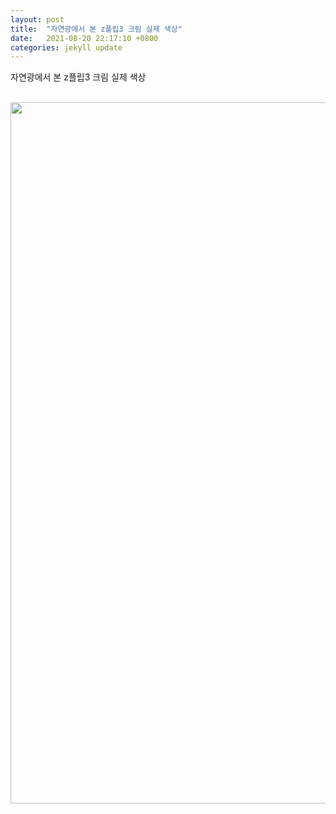 ```yaml
---
layout: post
title:  "자연광에서 본 z플립3 크림 실제 색상"
date:   2021-08-20 22:17:10 +0800
categories: jekyll update
---
```

자연광에서 본 z플립3 크림 실제 색상<br><br>
<div class="view_area"><div class="view_text" itemprop="articleBody"><div style="text-align: center;"><div style="text-align:center"><img alt="" height="1122" src="http://i0.wp.com/www.fomos.kr/contents/images/board/2021/0820/1629462242956891.jpg" width="730"></div> <a href='http://kboard.ivyro.net'></a><a href='http://479.kr'></a><a href='http://docun.net'></a><a href='http://opu.kr'></a><a href='http://egloo.kr'></a><a href='http://fluke102.ivyro.net'></a><a href='http://funbe.kr'></a><a href='http://somj.kr'></a><a href='http://001.pe.kr'></a><a href='http://marumaru.kr'></a><a href='http://dailyfit.ivyro.net'></a><a href='http://manamoa.kr'></a><a href='http://219.kr'></a><a href='http://402.kr'></a><a href='http://chopin0425.ivyro.net'></a><a href='http://l0000.ivyro.net'></a><a href='http://slm.kr'></a><a href='http://slli.kr'></a><a href='http://siiu.pe.kr'></a><a href='http://o90.kr'></a><a href='http://01s.pw'></a><a href='http://ro1.pw'></a><a href='http://mound.pw'></a><a href='http://820.kr'></a><a href='http://yinghe9.com'></a><a href='http://u00000.iwinv.net'></a><a href='http://nwst.net'></a><a href='http://9tail.net'></a><a href='http://poca.pw'></a><a href='http://0333.pw'></a><a href='http://bestproduct.pw'></a><a href='http://xxy.pw'></a><a href='http://ww1.pw'></a><a href='http://bd1.pw'></a><a href='http://ht1.pw'></a><a href='http://ww0.pw'></a><a href='http://fluke102.ivyro.net'></a><a href='http://hsc.pw'></a><a href='http://ggol.pw'></a><a href='http://imagebolt.pw'></a><a href='http://fluke103.iwinv.net'></a><a href='http://fluke102.iwinv.net'></a><a href='http://a00000.iwinv.net'></a><a href='http://pinspire.co.kr'></a><a href='http://fyndesters.com'></a><a href='http://1s1.pw'></a><a href='http://s00000.iwinv.net'></a><a href='http://u00000.iwinv.net'></a><a href='http://lachanalebrand.com'></a><a href='http://i00000.iwinv.net'></a><a href='http://officialjazzshoponlines.com'></a><a href='http://baicuangyule.com'></a><a href='http://j00000.iwinv.net'></a><a href='http://z00000.iwinv.net'></a>